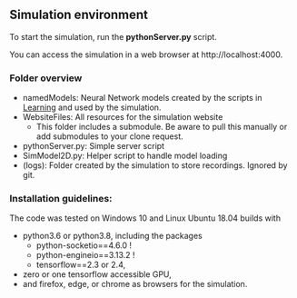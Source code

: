 ## Simulation environment
To start the simulation, run the **pythonServer.py** script.

You can access the simulation in a web browser at http://localhost:4000.

### Folder overview
- namedModels: Neural Network models created by the scripts in [Learning](/Learning) and used by the simulation.
- WebsiteFiles: All resources for the simulation website
  - This folder includes a submodule. Be aware to pull this manually or add submodules to your clone request.
- pythonServer.py: Simple server script
- SimModel2D.py: Helper script to handle model loading
- (logs): Folder created by the simulation to store recordings. Ignored by git.

### Installation guidelines:
The code was tested on Windows 10 and Linux Ubuntu 18.04 builds with
 - python3.6 or python3.8, including the packages
   - python-socketio==4.6.0  !
   - python-engineio==3.13.2 !
   - tensorflow==2.3 or 2.4,
 - zero or one tensorflow accessible GPU,
 - and firefox, edge, or chrome as browsers for the simulation.
